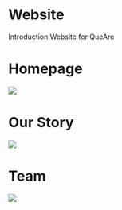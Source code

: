# Website
Introduction Website for QueAre

# Homepage
<img src="https://github.com/QueAre/Website/blob/main/static/img/Screenshot1.png">

# Our Story
<img src="https://github.com/QueAre/Website/blob/main/static/img/Screenshot2.png">

# Team
<img src="https://github.com/QueAre/Website/blob/main/static/img/Screenshot3.png">
